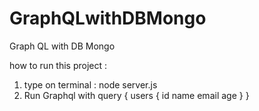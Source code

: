 # GraphQLwithDBMongo
Graph QL with DB Mongo

how to run this project : 
1. type on terminal : node server.js
2. Run Graphql with query
 {
  users {
    id
    name
    email
    age
  }
}
